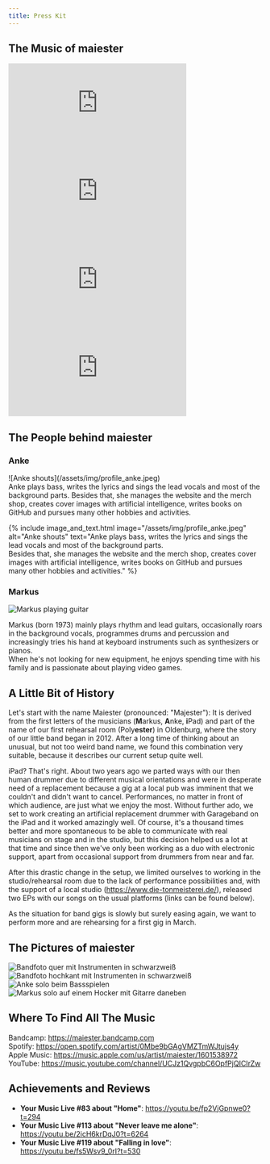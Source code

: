 ```yaml
---
title: Press Kit
---
```


## The Music of maiester

<iframe allow="autoplay *; encrypted-media *; fullscreen *; clipboard-write" frameborder="0" height="175" style="width:70%;max-width:660px;overflow:hidden;background:transparent;" sandbox="allow-forms allow-popups allow-same-origin allow-scripts allow-storage-access-by-user-activation allow-top-navigation-by-user-activation" src="https://embed.music.apple.com/us/album/home/1601548142?i=1601548446"></iframe>

<iframe allow="autoplay *; encrypted-media *; fullscreen *; clipboard-write" frameborder="0" height="175" style="width:70%;max-width:660px;overflow:hidden;background:transparent;" sandbox="allow-forms allow-popups allow-same-origin allow-scripts allow-storage-access-by-user-activation allow-top-navigation-by-user-activation" src="https://embed.music.apple.com/us/album/never-leave-me-alone-feat-nils-unger/1639093891?i=1639093894"></iframe>

<iframe allow="autoplay *; encrypted-media *; fullscreen *; clipboard-write" frameborder="0" height="175" style="width:70%;max-width:660px;overflow:hidden;background:transparent;" sandbox="allow-forms allow-popups allow-same-origin allow-scripts allow-storage-access-by-user-activation allow-top-navigation-by-user-activation" src="https://embed.music.apple.com/us/album/keep-away-feat-norbert-peillon/1601548142?i=1601548447"></iframe> 

<iframe allow="autoplay *; encrypted-media *; fullscreen *; clipboard-write" frameborder="0" height="175" style="width:70%;max-width:660px;overflow:hidden;background:transparent;" sandbox="allow-forms allow-popups allow-same-origin allow-scripts allow-storage-access-by-user-activation allow-top-navigation-by-user-activation" src="https://embed.music.apple.com/us/album/fallin-in-love/1639093891?i=1639093892"></iframe>

## The People behind maiester

### Anke
<div class="container">
  <div class="row">
    <div class="col-md-6">
      ![Anke shouts](/assets/img/profile_anke.jpeg)
    </div>
    <div class="col-md-6">
      Anke plays bass, writes the lyrics and sings the lead vocals and most of the background parts.  
Besides that, she manages the website and the merch shop, creates cover images with artificial intelligence, writes books on GitHub and pursues many other hobbies and activities.
    </div>
  </div>
</div>

{% include image_and_text.html image="/assets/img/profile_anke.jpeg" alt="Anke shouts" text="Anke plays bass, writes the lyrics and sings the lead vocals and most of the background parts.  
Besides that, she manages the website and the merch shop, creates cover images with artificial intelligence, writes books on GitHub and pursues many other hobbies and activities." %}



### Markus
![Markus playing guitar](assets/img/profile_markus.jpeg)

Markus (born 1973) mainly plays rhythm and lead guitars, occasionally roars in the background vocals, programmes drums and percussion and increasingly tries his hand at keyboard instruments such as synthesizers or pianos.  
When he's not looking for new equipment, he enjoys spending time with his family and is passionate about playing video games.
## A Little Bit of History

Let's start with the name Maiester (pronounced: "Majester"): It is derived from the first letters of the musicians (**M**arkus, **A**nke, **i**Pad) and part of the name of our first rehearsal room (Poly**ester**) in Oldenburg, where the story of our little band began in 2012. After a long time of thinking about an unusual, but not too weird band name, we found this combination very suitable, because it describes our current setup quite well.

iPad? That's right. About two years ago we parted ways with our then human drummer due to different musical orientations and were in desperate need of a replacement because a gig at a local pub was imminent that we couldn't and didn't want to cancel. Performances, no matter in front of which audience, are just what we enjoy the most. Without further ado, we set to work creating an artificial replacement drummer with Garageband on the iPad and it worked amazingly well. Of course, it's a thousand times better and more spontaneous to be able to communicate with real musicians on stage and in the studio, but this decision helped us a lot at that time and since then we've only been working as a duo with electronic support, apart from occasional support from drummers from near and far.

After this drastic change in the setup, we limited ourselves to working in the studio/rehearsal room due to the lack of performance possibilities and, with the support of a local studio (<https://www.die-tonmeisterei.de/>), released two EPs with our songs on the usual platforms (links can be found below).

As the situation for band gigs is slowly but surely easing again, we want to perform more and are rehearsing for a first gig in March.

## The Pictures of maiester
![Bandfoto quer mit Instrumenten in schwarzweiß](assets/img/bandfoto_landscape_bw.jpeg)
![Bandfoto hochkant mit Instrumenten in schwarzweiß](assets/img/bandfoto_portrait_bw.jpeg)
![Anke solo beim Bassspielen](assets/img/solo_anke_landscape_c.jpeg)
![Markus solo auf einem Hocker mit Gitarre daneben](assets/img/solo_markus_portrait_c.jpeg)
## Where To Find All The Music

Bandcamp: <https://maiester.bandcamp.com>  
Spotify: <https://open.spotify.com/artist/0Mbe9bGAgVMZTmWJtujs4y>  
Apple Music: <https://music.apple.com/us/artist/maiester/1601538972>   
YouTube: <https://music.youtube.com/channel/UCJz1QvgpbC6OpfPjQICIrZw>  

## Achievements and Reviews

* **Your Music Live #83 about "Home"**: <https://youtu.be/fp2VjGpnwe0?t=294>
* **Your Music Live #113 about "Never leave me alone"**: <https://youtu.be/2icH6krDqJ0?t=6264>
* **Your Music Live #119 about "Falling in love"**: <https://youtu.be/fs5Wsv9_0rI?t=530>
